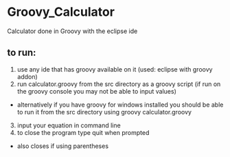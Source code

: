 # Groovy_Calculator
 Calculator done in Groovy with the eclipse ide

## to run:
1. use any ide that has groovy available on it (used: eclipse with groovy addon)
2. run calculator.groovy from the src directory as a groovy script (if run on the groovy console you may not be able to input values)
- alternatively if you have groovy for windows installed you should be able to run it from the src directory using groovy calculator.groovy
3. input your equation in command line
4. to close the program type quit when prompted
- also closes if using parentheses

